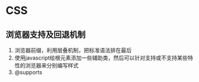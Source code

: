 # CSS

## 浏览器支持及回退机制

1. 浏览器前缀，利用层叠机制，把标准语法排在最后
2. 使用javascript给根元素添加一些辅助类，然后可以针对支持或不支持某些特性的浏览器来分别编写样式
3. @supports
